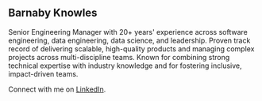 ## Barnaby Knowles

Senior Engineering Manager with 20+ years' experience across software engineering, data engineering, data science, and leadership. Proven track record of delivering scalable, high-quality products and managing complex projects across multi-discipline teams. Known for combining strong technical expertise with industry knowledge and for fostering inclusive, impact-driven teams.

Connect with me on [LinkedIn](https://www.linkedin.com/in/barnabyknowles/).

<!--
**barns101/barns101** is a ✨ _special_ ✨ repository because its `README.md` (this file) appears on your GitHub profile.

Here are some ideas to get you started:

- 🔭 I’m currently working on ...
- 🌱 I’m currently learning ...
- 👯 I’m looking to collaborate on ...
- 🤔 I’m looking for help with ...
- 💬 Ask me about ...
- 📫 How to reach me: ...
- 😄 Pronouns: ...
- ⚡ Fun fact: ...
-->
